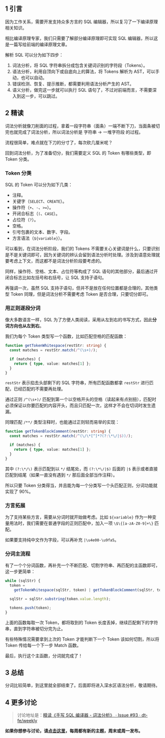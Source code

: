## 1 引言

因为工作关系，需要开发支持众多方言的 SQL 编辑器，所以复习了一下编译原理相关知识。

相比编译原理专家，我们只需要了解部分编译原理即可实现 SQL 编辑器，所以这是一篇写给前端的编译原理文章。

解析 SQL 可以分为如下四步：

1.  词法分析，将 SQL 字符串拆分成包含关键词识别的字符段（Tokens）。
2.  语法分析，利用自顶向下或自底向上的算法，将 Tokens 解析为 AST，可以手动，也可以自动。
3.  错误检测、恢复、提示推断，都需要利用语法分析产生的 AST。
4.  语义分析，做完这一步就可以执行 SQL 语句了，不过对前端而言，不需要深入到这一步，可以跳过。

## 2 精读

词法分析就像刀削面的过程，拿着一段字符串（面条）一端不断下刀，当面条被切完也就完成了词法分析，所以词法分析是 字符串 -> 一堆字符段 的过程。

流程很简单，难点就在下刀的分寸了，每次砍几厘米呢？

回到词法分析，为了准备切分，我们需要定义 SQL 的 Token 有哪些类型，即 Token 分类。

### Token 分类

SQL 的 Token 可以分为如下几类：

- 注释。
- 关键字（`SELECT`、`CREATE`）。
- 操作符（`+`、`-`、`>=`）。
- 开闭合标志（`(`、`CASE`）。
- 占位符（`?`）。
- 空格。
- 引号包裹的文本、数字、字段。
- 方言语法（`${variable}`）。

可以看到，在词法分析阶段，我们的 Tokens 不需要关心关键词是什么，只要识别是不是关键词即可，因为关键词的辨认会留到语法分析时处理。涉及到语意处理就要考虑上下文，而这都不是词法分析阶段要考虑的。

同样，操作符、空格、文本、占位符等构成了 SQL 语句的其他部分，最后通过开闭合标志比如左括号和右括号，让 SQL 支持子语句。

再强调一次，虽然 SQL 支持子语句，但并不是放在任何位置都是合理的，其他类型 Token 同理，但是词法分析不需要考虑 Token 是否合理，只要切分即可。

### 用正则逐段分词

像大多数语言一样，SQL 为了方便人类阅读，采用从左到右的书写方式，因此**分词方向也从左到右**。

我们为每个 Token 类型写一个函数，比如匹配空格的匹配函数：

```typescript
function getTokenWhitespace(restStr: string) {
  const matches = restStr.match(/^(\s+)/);

  if (matches) {
    return { type, value: matches[1] };
  }
}
```

`restStr` 表示掐去头部剩下的 SQL 字符串，所有匹配函数都拿 `restStr` 进行匹配，已经匹配的不需要再处理。

通过正则 `/^(\s+)/` 匹配到第一个以空格开头的空格（读起来有点别扭），匹配时必须保证以你要匹配的内容开头，而且只匹配一次，这样才不会在切词时发生遗漏。

同理匹配 `/**/` 类型注释时，也能通过正则轻而易举的实现：

```typescript
function getTokenBlockComment(restStr: string) {
  const matches = restStr.match(/^(\/\*[^]*?(?:\*\/|$))/);

  if (matches) {
    return { type, value: matches[1] };
  }
}
```

其中 `(?:\*/\)` 表示匹配到以 `*/` 结尾处，而 `(?:\*\/|$)` 后面的 `|$` 表示或者直接匹配到结尾（如果一直没有遇到 `*/` 那后面全部当作注释）。

所以只要 Token 分类得当，并且能为每一个分类写一个头匹配正则，分词功能就实现了 90%。

### 方言拓展

为了支持某些方言，需要从分词时就开始做考虑。比如 `${variable}` 作为一种变量用法时，我们需要在普通字段的正则匹配中，加入一项 `\$\{[a-zA-Z0-9]+\}` 匹配。

如果要支持纯中文作为字段，可以再补充 `|\u4e00-\u9fa5`。

### 分词主流程

有了一个个分词函数，再补充一个不断匹配、切割字符串、再匹配的主函数即可，这一步更简单：

```typescript
while (sqlStr) {
  token =
    getTokenWhitespace(sqlStr, token) | getTokenBlockComment(sqlStr, token);

  sqlStr = sqlStr.substring(token.value.length);

  tokens.push(token);
}
```

上面的函数每取一次 Token，都将取到的 Token 长度丢掉，继续匹配剩下的字符串，直到字符串被切分完为止。

有些特殊情况需要拿到上次的 Token 才能判断下一个 Token 该如何切割，所以将 Token 传给每一个下一步 Match 函数。

最后，执行这个主函数，分词就完成了！

## 3 总结

分词比较简单，到这里就全部结束了。后面即将进入深水区语法分析，敬请期待。

## 4 更多讨论

> 讨论地址是：[精读《手写 SQL 编译器 - 词法分析》 · Issue #93 · dt-fe/weekly](https://github.com/dt-fe/weekly/issues/93)

**如果你想参与讨论，请[点击这里](https://github.com/dt-fe/weekly)，每周都有新的主题，周末或周一发布。**
